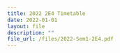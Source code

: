 ```yaml
---
title: 2022 2E4 Timetable
date: 2022-01-01
layout: file
description: ""
file_url: /files/2022-Sem1-2E4.pdf
---
```

